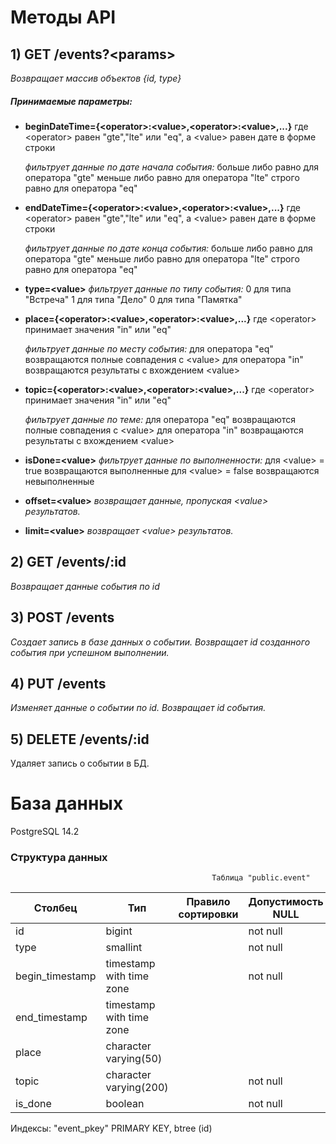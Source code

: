# Методы API

## 1) GET /events?\<params>
*Возвращает массив объектов {id, type}*
##### Принимаемые параметры:
* **beginDateTime={\<operator>:\<value>,\<operator>:\<value>,...}**
	где \<operator> равен "gte","lte" или "eq", а \<value> равен дате в форме строки
	
	*фильтрует данные по дате начала события:* 
	больше либо равно для оператора "gte"
	меньше либо равно для оператора "lte"
	строго равно для оператора "eq"
* **endDateTime={\<operator>:\<value>,\<operator>:\<value>,...}**
	где \<operator> равен "gte","lte" или "eq", а \<value> равен дате в форме строки
	
	*фильтрует данные по дате конца события:* 
	больше либо равно для оператора "gte"
	меньше либо равно для оператора "lte"
	строго равно для оператора "eq"
* **type=\<value>**
	*фильтрует данные по типу события:* 
	0 для типа "Встреча"
	1 для типа "Дело"
	0 для типа "Памятка"
* **place={\<operator>:\<value>,\<operator>:\<value>,...}**
	где \<operator> принимает значения "in" или "eq"
	
	*фильтрует данные по месту события:* 
	для оператора "eq" возвращаются полные совпадения с \<value>
	для оператора "in" возвращаются результаты с вхождением \<value>
* **topic={\<operator>:\<value>,\<operator>:\<value>,...}**
	где \<operator> принимает значения "in" или "eq"
	
	*фильтрует данные по теме:* 
	для оператора "eq" возвращаются полные совпадения с \<value>
	для оператора "in" возвращаются результаты с вхождением \<value>
* **isDone=\<value>**
	*фильтрует данные по выполненности:* 
	для \<value> = true возвращаются выполненные
	для \<value> = false возвращаются невыполненные
* **offset=\<value>**
	*возвращает данные, пропуская \<value> результатов.*
* **limit=\<value>**
	*возвращает \<value> результатов.*
## 2) GET /events/:id
*Возвращает данные события по id*
## 3) POST /events
*Создает запись в базе данных о событии. Возвращает id созданного события при успешном выполнении.*
## 4) PUT /events
*Изменяет данные о событии по id. Возвращает id события.*
## 5) DELETE /events/:id
Удаляет запись о событии в БД.

# База данных
PostgreSQL 14.2
### Структура данных
                                                 Таблица "public.event"
|     Столбец     |           Тип            | Правило сортировки | Допустимость NULL |           По умолчанию			|
|-----------------|--------------------------|--------------------|-------------------|-----------------------------------	|
| id              | bigint                   |                    | not null          | nextval('event_id_seq'::regclass)	|
| type            | smallint                 |                    | not null          |						|
| begin_timestamp | timestamp with time zone |                    | not null          |						|	
| end_timestamp   | timestamp with time zone |                    |                   |						|
| place           | character varying(50)    |                    |                   |						|
| topic           | character varying(200)   |                    | not null          |						|
| is_done         | boolean                  |                    | not null          | false					|

Индексы:
    "event_pkey" PRIMARY KEY, btree (id)
